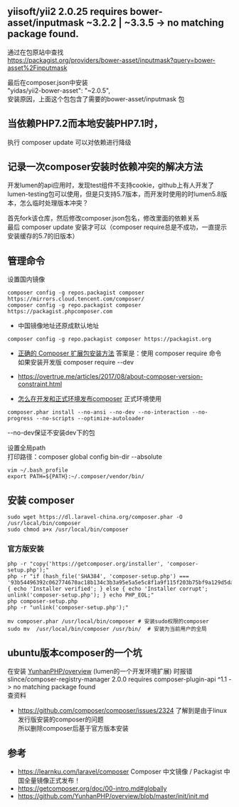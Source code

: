 ## yiisoft/yii2 2.0.25 requires bower-asset/inputmask ~3.2.2 | ~3.3.5 -> no matching package found.
  
通过在包原站中查找  
https://packagist.org/providers/bower-asset/inputmask?query=bower-asset%2Finputmask  
  
最后在composer.json中安装  
"yidas/yii2-bower-asset": "~2.0.5",  
安装原因，上面这个包包含了需要的bower-asset/inputmask 包  
  
  
## 当依赖PHP7.2而本地安装PHP7.1时，
执行 composer update 可以对依赖进行降级  
## 记录一次composer安装时依赖冲突的解决方法
开发lumen的api应用时，发现test组件不支持cookie，github上有人开发了lumen-testing包可以使用，但是只支持5.7版本，而开发时使用的时lumen5.8版本，怎么临时处理版本冲突？  
  
首先fork该仓库，然后修改composer.json包名，修改里面的依赖关系  
最后 composer update 安装才可以（composer require总是不成功，一直提示安装缓存的5.7的旧版本）  
## 管理命令
  
  
设置国内镜像  
```
composer config -g repos.packagist composer https://mirrors.cloud.tencent.com/composer/
composer config -g repo.packagist composer https://packagist.phpcomposer.com
```
  
- 中国镜像地址还原成默认地址
```
composer config -g repo.packagist composer https://packagist.org
```
  
- [正确的 Composer 扩展包安装方法](https://learnku.com/laravel/t/1901/correct-method-for-installing-composer-expansion-pack)
答案是：使用 composer require 命令  
如果安装开发版 composer require --dev  
  
- https://overtrue.me/articles/2017/08/about-composer-version-constraint.html
- [怎么在开发和正式环境发布composer](https://stackoverflow.com/questions/21721495/how-to-deploy-correctly-when-using-composers-develop-production-switch)
正式环境使用  
```
composer.phar install --no-ansi --no-dev --no-interaction --no-progress --no-scripts --optimize-autoloader
```
--no-dev保证不安装dev下的包
  
设置全局path  
打印路径：composer global config bin-dir --absolute  
```
vim ~/.bash_profile
export PATH=${PATH}:~/.composer/vendor/bin/
```
  
## 安装 composer
```
sudo wget https://dl.laravel-china.org/composer.phar -O /usr/local/bin/composer
sudo chmod a+x /usr/local/bin/composer
```
  
### 官方版安装
```
php -r "copy('https://getcomposer.org/installer', 'composer-setup.php');"
php -r "if (hash_file('SHA384', 'composer-setup.php') === '93b54496392c062774670ac18b134c3b3a95e5a5e5c8f1a9f115f203b75bf9a129d5daa8ba6a13e2cc8a1da0806388a8') { echo 'Installer verified'; } else { echo 'Installer corrupt'; unlink('composer-setup.php'); } echo PHP_EOL;"
php composer-setup.php
php -r "unlink('composer-setup.php');"
```
  
```
mv composer.phar /usr/local/bin/composer # 安装sudo权限的composer
sudo mv  /usr/local/bin/composer /usr/bin/  # 安装为当前用户的全局
```
  
## ubuntu版本composer的一个坑
  
在安装 [YunhanPHP/overview](https://github.com/YunhanPHP/overview/blob/master/init/new-project.md) (lumen的一个开发环境扩展) 时报错  
slince/composer-registry-manager 2.0.0 requires composer-plugin-api ^1.1 -> no matching package found  
查资料  
- https://github.com/composer/composer/issues/2324
了解到是由于linux发行版安装的composer的问题  
所以删除composer后基于官方版本安装  
  
## 参考
- https://learnku.com/laravel/composer Composer 中文镜像 / Packagist 中国全量镜像正式发布！
- https://getcomposer.org/doc/00-intro.md#globally
- https://github.com/YunhanPHP/overview/blob/master/init/init.md
  
  
